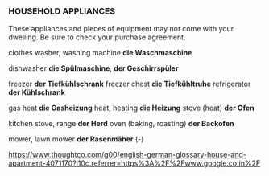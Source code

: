### HOUSEHOLD APPLIANCES

These appliances and pieces of equipment may not come with your dwelling. Be sure to check your purchase agreement.

clothes washer, washing machine **die Waschmaschine**

dishwasher **die Spülmaschine**, **der Geschirrspüler**

freezer **der Tiefkühlschrank**
freezer chest **die Tiefkühltruhe**
refrigerator **der Kühlschrank**

gas heat **die Gasheizung**
heat, heating **die Heizung**
stove (heat) **der Ofen**

kitchen stove, range **der Herd**
oven (baking, roasting) **der Backofen**

mower, lawn mower **der Rasenmäher** (-)



https://www.thoughtco.com/g00/english-german-glossary-house-and-apartment-4071170?i10c.referrer=https%3A%2F%2Fwww.google.co.in%2F